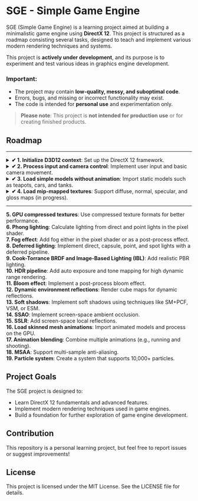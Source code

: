 # SGE - Simple Game Engine  

SGE (Simple Game Engine) is a learning project aimed at building a minimalistic game engine using **DirectX 12**. This project is structured as a roadmap consisting several tasks, designed to teach and implement various modern rendering techniques and systems. 

This project is **actively under development**, and its purpose is to experiment and test various ideas in graphics engine development.  

### Important:  

- The project may contain **low-quality, messy, and suboptimal code**.  
- Errors, bugs, and missing or incorrect functionality may exist.  
- The code is intended for **personal use** and experimentation only.  

> **Please note**: This project is **not intended for production use** or for creating finished products.  

## Roadmap  
---
<details>
  <summary><strong>✔ 1. Initialize D3D12 context</strong>: Set up the DirectX 12 framework.</summary>
 
  ![First Triangle](https://github.com/ucpp/sge/blob/master/docs/first_triangle.png)

  [Last commit](https://github.com/ucpp/sge/commit/13da25b1de4a97eeb2f3149d05a9619258020e4b)
</details>
<details>
  <summary><strong>✔ 2. Process input and camera control</strong>: Implement user input and basic camera movement.</summary>
 
  ![Camera and Input](https://github.com/ucpp/sge/blob/master/docs/camera_and_input.gif)

  [Last commit](https://github.com/ucpp/sge/commit/ba4c22781d8f4f9242fe2f4917e1cb136106b02b)
</details>
<details>
  <summary><strong>✔ 3. Load simple models without animation</strong>: Import static models such as teapots, cars, and tanks.</summary>
 
  ![Models](https://github.com/ucpp/sge/blob/master/docs/load_model.gif)

  [Last commit](https://github.com/ucpp/sge/commit/97288dfe5bd48521b60c2f83586c5614c38b82e2)
</details>
<details>
  <summary><strong>✔ 4. Load mip-mapped textures</strong>: Support diffuse, normal, specular, and gloss maps (in progress).</summary>
 
  ![Textures](https://github.com/ucpp/sge/blob/master/docs/textures.gif)


</details>

---
    
**5. GPU compressed textures**: Use compressed texture formats for better performance.  
**6. Phong lighting**: Calculate lighting from direct and point lights in the pixel shader.  
**7. Fog effect**: Add fog either in the pixel shader or as a post-process effect.  
**8. Deferred lighting**: Implement direct, capsule, point, and spot lights with a deferred pipeline.  
**9. Cook-Torrance BRDF and Image-Based Lighting (IBL)**: Add realistic PBR lighting.  
**10. HDR pipeline**: Add auto exposure and tone mapping for high dynamic range rendering.  
**11. Bloom effect**: Implement a post-process bloom effect.  
**12. Dynamic environment reflections**: Render cube maps for dynamic reflections.  
**13. Soft shadows**: Implement soft shadows using techniques like SM+PCF, VSM, or ESM.  
**14. SSAO**: Implement screen-space ambient occlusion.  
**15. SSLR**: Add screen-space local reflections.  
**16. Load skinned mesh animations**: Import animated models and process on the GPU.  
**17. Animation blending**: Combine multiple animations (e.g., running and shooting).  
**18. MSAA**: Support multi-sample anti-aliasing.  
**19. Particle system**: Create a system that supports 10,000+ particles.  

## Project Goals  

The SGE project is designed to:  
- Learn DirectX 12 fundamentals and advanced features.  
- Implement modern rendering techniques used in game engines.  
- Build a foundation for further exploration of game engine development.  
 
## Contribution
This repository is a personal learning project, but feel free to report issues or suggest improvements!

## License
This project is licensed under the MIT License. See the LICENSE file for details.
